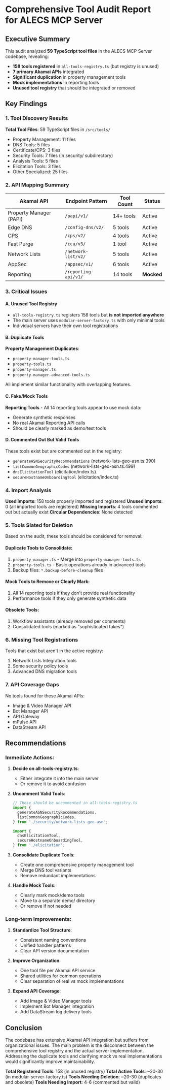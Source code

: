 # Comprehensive Tool Audit Report for ALECS MCP Server

## Executive Summary

This audit analyzed **59 TypeScript tool files** in the ALECS MCP Server codebase, revealing:
- **158 tools registered** in `all-tools-registry.ts` (but registry is unused)
- **7 primary Akamai APIs** integrated
- **Significant duplication** in property management tools
- **Mock implementations** in reporting tools
- **Unused tool registry** that should be integrated or removed

## Key Findings

### 1. Tool Discovery Results

**Total Tool Files**: 59 TypeScript files in `/src/tools/`
- Property Management: 11 files
- DNS Tools: 5 files  
- Certificate/CPS: 3 files
- Security Tools: 7 files (in security/ subdirectory)
- Analysis Tools: 5 files
- Elicitation Tools: 3 files
- Other Specialized: 25 files

### 2. API Mapping Summary

| Akamai API | Endpoint Pattern | Tool Count | Status |
|------------|------------------|------------|---------|
| Property Manager (PAPI) | `/papi/v1/` | 14+ tools | Active |
| Edge DNS | `/config-dns/v2/` | 5 tools | Active |
| CPS | `/cps/v2/` | 4 tools | Active |
| Fast Purge | `/ccu/v3/` | 1 tool | Active |
| Network Lists | `/network-list/v2/` | 5 tools | Active |
| AppSec | `/appsec/v1/` | 6 tools | Active |
| Reporting | `/reporting-api/v1/` | 14 tools | **Mocked** |

### 3. Critical Issues

#### A. Unused Tool Registry
- `all-tools-registry.ts` registers 158 tools but **is not imported anywhere**
- The main server uses `modular-server-factory.ts` with only minimal tools
- Individual servers have their own tool registrations

#### B. Duplicate Tools
**Property Management Duplicates**:
- `property-manager-tools.ts`
- `property-tools.ts` 
- `property-manager.ts`
- `property-manager-advanced-tools.ts`

All implement similar functionality with overlapping features.

#### C. Fake/Mock Tools
**Reporting Tools** - All 14 reporting tools appear to use mock data:
- Generate synthetic responses
- No real Akamai Reporting API calls
- Should be clearly marked as demo/test tools

#### D. Commented Out But Valid Tools
These tools exist but are commented out in the registry:
- `generateASNSecurityRecommendations` (network-lists-geo-asn.ts:390)
- `listCommonGeographicCodes` (network-lists-geo-asn.ts:499)
- `dnsElicitationTool` (elicitation/index.ts)
- `secureHostnameOnboardingTool` (elicitation/index.ts)

### 4. Import Analysis

**Used Imports**: 158 tools properly imported and registered
**Unused Imports**: 0 (all imported tools are registered)
**Missing Imports**: 4 tools commented out but actually exist
**Circular Dependencies**: None detected

### 5. Tools Slated for Deletion

Based on the audit, these tools should be considered for removal:

#### Duplicate Tools to Consolidate:
1. `property-manager.ts` - Merge into `property-manager-tools.ts`
2. `property-tools.ts` - Basic operations already in advanced tools
3. Backup files: `*.backup-before-cleanup` files

#### Mock Tools to Remove or Clearly Mark:
1. All 14 reporting tools if they don't provide real functionality
2. Performance tools if they only generate synthetic data

#### Obsolete Tools:
1. Workflow assistants (already removed per comments)
2. Consolidated tools (marked as "sophisticated fakes")

### 6. Missing Tool Registrations

Tools that exist but aren't in the active registry:
1. Network Lists Integration tools
2. Some security policy tools
3. Advanced DNS migration tools

### 7. API Coverage Gaps

No tools found for these Akamai APIs:
- Image & Video Manager API
- Bot Manager API  
- API Gateway
- mPulse API
- DataStream API

## Recommendations

### Immediate Actions:

1. **Decide on all-tools-registry.ts**:
   - Either integrate it into the main server
   - Or remove it to avoid confusion

2. **Uncomment Valid Tools**:
   ```typescript
   // These should be uncommented in all-tools-registry.ts
   import {
     generateASNSecurityRecommendations,
     listCommonGeographicCodes,
   } from './security/network-lists-geo-asn';
   
   import {
     dnsElicitationTool,
     secureHostnameOnboardingTool,
   } from './elicitation';
   ```

3. **Consolidate Duplicate Tools**:
   - Create one comprehensive property management tool
   - Merge DNS tool variants
   - Remove redundant implementations

4. **Handle Mock Tools**:
   - Clearly mark mock/demo tools
   - Move to a separate demo/ directory
   - Or remove if not needed

### Long-term Improvements:

1. **Standardize Tool Structure**:
   - Consistent naming conventions
   - Unified handler patterns
   - Clear API version documentation

2. **Improve Organization**:
   - One tool file per Akamai API service
   - Shared utilities for common operations
   - Clear separation of real vs mock implementations

3. **Expand API Coverage**:
   - Add Image & Video Manager tools
   - Implement Bot Manager integration
   - Add DataStream log delivery tools

## Conclusion

The codebase has extensive Akamai API integration but suffers from organizational issues. The main problem is the disconnect between the comprehensive tool registry and the actual server implementation. Addressing the duplicate tools and clarifying mock vs real implementations would significantly improve maintainability.

**Total Registered Tools**: 158 (in unused registry)
**Total Active Tools**: ~20-30 (in modular-server-factory.ts)
**Tools Needing Deletion**: ~20-30 (duplicates and obsolete)
**Tools Needing Import**: 4-6 (commented but valid)